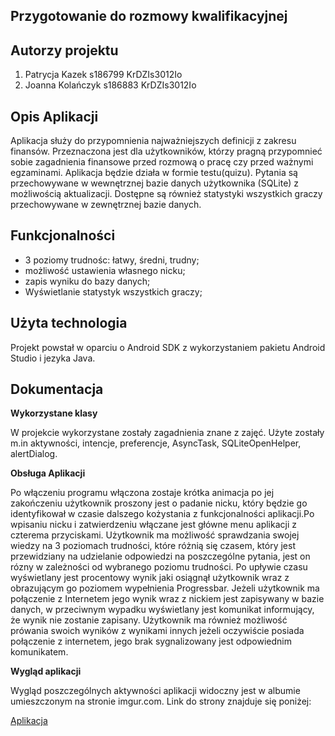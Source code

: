 ## Przygotowanie do rozmowy kwalifikacyjnej

## Autorzy projektu
1. Patrycja Kazek s186799 KrDZIs3012Io
2. Joanna Kolańczyk s186883 KrDZIs3012Io

## Opis Aplikacji

Aplikacja służy do przypomnienia najważniejszych definicji z zakresu finansów. Przeznaczona jest dla użytkowników, którzy pragną przypomnieć sobie zagadnienia finansowe przed rozmową o pracę czy przed ważnymi egzaminami. Aplikacja będzie działa w formie testu(quizu). Pytania są przechowywane w wewnętrznej bazie danych użytkownika (SQLite) z możliwością aktualizacji. Dostępne są również statystyki wszystkich graczy przechowywane w zewnętrznej bazie danych.

## Funkcjonalności
- 3 poziomy trudnośc: łatwy, średni, trudny;
- możliwość ustawienia własnego nicku;
- zapis wyniku do bazy danych;
- Wyświetlanie statystyk wszystkich graczy;

## Użyta technologia

Projekt powstał w oparciu o Android SDK z wykorzystaniem pakietu Android Studio i jezyka Java. 

## Dokumentacja

**Wykorzystane klasy**

W projekcie wykorzystane zostały zagadnienia znane z zajęć. Użyte zostały m.in aktywności, intencje, preferencje, AsyncTask, SQLiteOpenHelper, alertDialog.


**Obsługa Aplikacji**

Po włączeniu programu włączona zostaje krótka animacja po jej zakończeniu użytkownik proszony jest o padanie nicku, który będzie go identyfikował w czasie dalszego kożystania z funkcjonalności aplikacji.Po wpisaniu nicku i zatwierdzeniu włączane jest główne menu aplikacji z czterema przyciskami. Użytkownik ma możliwość sprawdzania swojej wiedzy na 3 poziomach trudności, które różnią się czasem, który jest przewidziany na udzielanie odpowiedzi na poszczególne pytania, jest on rózny w zależności od wybranego poziomu trudności. Po upływie czasu wyświetlany jest procentowy wynik jaki osiągnął użytkownik wraz z obrazującym go poziomem wypełnienia Progressbar. Jeżeli użytkownik ma połączenie z Internetem jego wynik wraz z nickiem jest zapisywany w bazie danych, w przeciwnym wypadku wyświetlany jest komunikat informujący, że wynik nie zostanie zapisany. Użytkownik ma również możliwość prówania swoich wyników z wynikami innych jeżeli oczywiście posiada połączenie z internetem, jego brak sygnalizowany jest odpowiednim komunikatem. 

**Wygląd aplikacji**

Wygląd poszczególnych aktywności aplikacji widoczny jest w albumie umieszczonym na stronie imgur.com. Link do strony znajduje się poniżej:

[Aplikacja](http://imgur.com/a/tIP5g)
